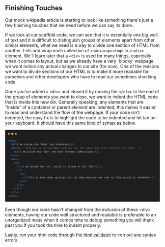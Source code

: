 ## Finishing Touches

Our mock wikipedia article is starting to look like something there's just a few finishing touches that we need before we can say its done.

If we look at our scaffold code, we can see that it is essentially one big wall of text and it is difficult to distinguish groups of elements apart from other similar elements, what we need is a way to divide one section of HTML from another. Lets add wrap each collection of `<h4><a><p><img>` in a `<div>` element. We'll learn later that a `<div>` is used for many things, especially when it comes to layout, but as we already have a very 'blocky' webpage we wont notice any actual changes to our site (for now). One of the reasons we want to divide sections of our HTML is to make it more readable for ourselves and other developers who have to read our sometimes shocking code. 


Once you've added a `<div>` and closed it by moving the `</div>` to the end of the group of elements you want to close, we want to indent the HTML code that is inside this new div. Generally speaking, any elements that are "inside" of a container or parent element are indented, this makes it easier to read and understand the flow of the webpage. If your code isn't indented, the easy fix is to highlight the code to be indented and hit tab on your keyboard. It should have this same kind of syntax as below.

![Example Snippet](./readme_images/Untitled.png)

Even though our code hasn't changed from the inclusion of these \<div> elements, having our code well structured and readable is preferable to an unorganized mess when it comes time to debug something you will thank past you if you took the time to indent properly.

Lastly, run your html code through the [html validator](https://validator.w3.org/) to iron out any syntax errors.
